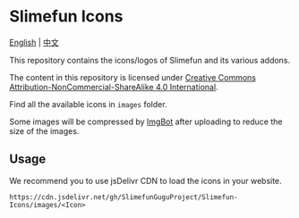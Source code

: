 # Slimefun Icons

[English](README.md) | [中文](README.zh_CN.md)

This repository contains the icons/logos of Slimefun and its various addons.

The content in this repository is licensed under [Creative Commons Attribution-NonCommercial-ShareAlike 4.0 International](https://creativecommons.org/licenses/by-nc-sa/4.0/).

Find all the available icons in `images` folder.

Some images will be compressed by [ImgBot](https://github.com/imgbot/Imgbot) after uploading to reduce the size of the images.

## Usage

We recommend you to use jsDelivr CDN to load the icons in your website.

```plain
https://cdn.jsdelivr.net/gh/SlimefunGuguProject/Slimefun-Icons/images/<Icon>
```
